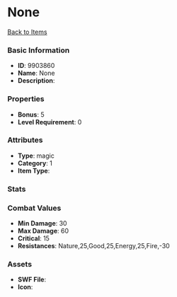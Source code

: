 # None



[Back to Items](../items.md)

### Basic Information

- **ID**: 9903860
- **Name**: None
- **Description**: 

### Properties

- **Bonus**: 5
- **Level Requirement**: 0

### Attributes

- **Type**: magic
- **Category**: 1
- **Item Type**: 

### Stats


### Combat Values

- **Min Damage**: 30
- **Max Damage**: 60
- **Critical**: 15
- **Resistances**: Nature,25,Good,25,Energy,25,Fire,-30

### Assets

- **SWF File**: 
- **Icon**: 

